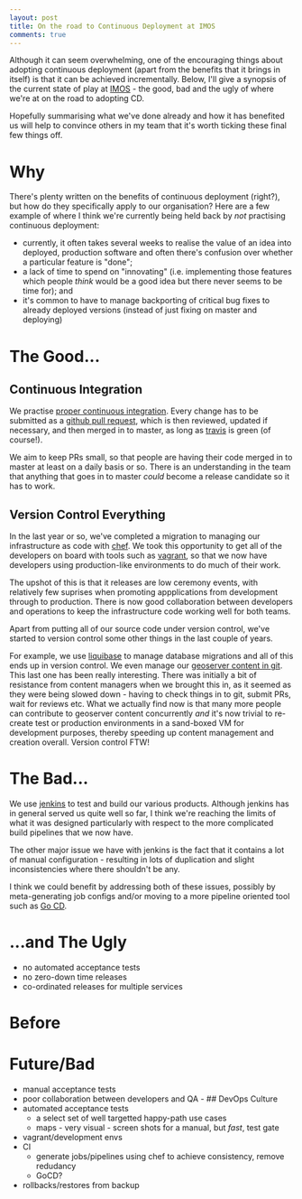 ```yaml
---
layout: post
title: On the road to Continuous Deployment at IMOS
comments: true
---
```


Although it can seem overwhelming, one of the encouraging things about adopting continuous deployment (apart from the benefits that it brings in itself) is that it can be achieved incrementally.  Below, I'll give a synopsis of the current state of play at [IMOS](http://www.imos.org.au/) - the good, bad and the ugly of where we're at on the road to adopting CD.

Hopefully summarising what we've done already and how it has benefited us will help to convince others in my team that it's worth ticking these final few things off.


# Why
There's plenty written on the benefits of continuous deployment (right?), but how do they specifically apply to our organisation?  Here are a few example of where I think we're currently being held back by *not* practising continuous deployment:

* currently, it often takes several weeks to realise the value of an idea into deployed, production software and often there's confusion over whether a particular feature is "done";
* a lack of time to spend on "innovating" (i.e. implementing those features which people *think* would be a good idea but there never seems to be time for); and
* it's common to have to manage backporting of critical bug fixes to already deployed versions (instead of just fixing on master and deploying)

# The Good...
## Continuous Integration
We practise [proper continuous integration](http://www.thoughtworks.com/continuous-integration).  Every change has to be submitted as a [github pull request](https://help.github.com/articles/using-pull-requests/), which is then reviewed, updated if necessary, and then merged in to master, as long as [travis](https://travis-ci.org/) is green (of course!).

We aim to keep PRs small, so that people are having their code merged in to master at least on a daily basis or so.  There is an understanding in the team that anything that goes in to master *could* become a release candidate so it has to work.

## Version Control Everything

In the last year or so, we've completed a migration to managing our infrastructure as code with [chef](https://www.chef.io/chef/).  We took this opportunity to get all of the developers on board with tools such as [vagrant](https://www.vagrantup.com/), so that we now have developers using production-like environments to do much of their work.

The upshot of this is that it releases are low ceremony events, with relatively few suprises when promoting appplications from development through to production.  There is now good collaboration between developers and operations to keep the infrastructure code working well for both teams.

Apart from putting all of our source code under version control, we've started to version control some other things in the last couple of years.

For example, we use [liquibase](http://www.liquibase.org/) to manage database migrations and all of this ends up in version control.  We even manage our [geoserver content in git](https://github.com/aodn/geoserver-config).  This last one has been really interesting.  There was initially a bit of resistance from content managers when we brought this in, as it seemed as they were being slowed down - having to check things in to git, submit PRs, wait for reviews etc.  What we actually find now is that many more people can contribute to geoserver content concurrently *and* it's now trivial to re-create test or production environments in a sand-boxed VM for development purposes, thereby speeding up content management and creation overall. Version control FTW!
 


# The Bad...

We use [jenkins](http://jenkins-ci.org/) to test and build our various products.  Although jenkins has in general served us quite well so far, I think we're reaching the limits of what it was designed particularly with respect to the more complicated build pipelines that we now have.

The other major issue we have with jenkins is the fact that it contains a lot of manual configuration - resulting in lots of duplication and slight inconsistencies where there shouldn't be any.  

I think we could benefit by addressing both of these issues, possibly by meta-generating job configs and/or moving to a more pipeline oriented tool such as [Go CD](http://www.thoughtworks.com/products/go-continuous-delivery).

		
		
# ...and The Ugly
- no automated acceptance tests
- no zero-down time releases
- co-ordinated releases for multiple services

# Before

	

# Future/Bad
* manual acceptance tests
* poor collaboration between developers and QA - ## DevOps Culture
* automated acceptance tests
	* a select set of well targetted happy-path use cases
	* maps - very visual - screen shots for a manual, but *fast*, test gate
* vagrant/development envs
* CI
	* generate jobs/pipelines using chef to achieve consistency, remove redudancy
	* GoCD?
* rollbacks/restores from backup
	